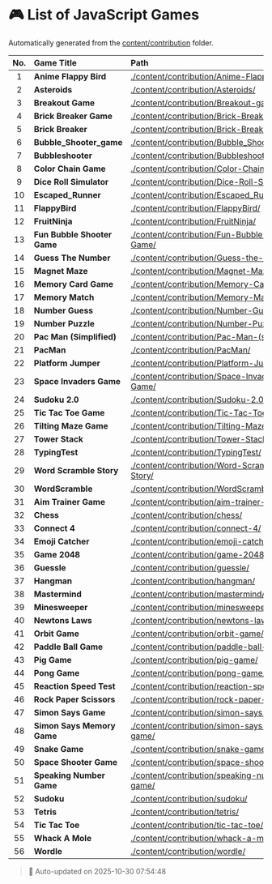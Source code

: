 # 🎮 List of JavaScript Games

Automatically generated from the [content/contribution](./content/contribution) folder.

| No. | Game Title | Path |
|:--:|:----------------|:----------------------------|
| 1 | **Anime Flappy Bird** | [./content/contribution/Anime-Flappy-Bird/](./content/contribution/Anime-Flappy-Bird/) |
| 2 | **Asteroids** | [./content/contribution/Asteroids/](./content/contribution/Asteroids/) |
| 3 | **Breakout Game** | [./content/contribution/Breakout-game/](./content/contribution/Breakout-game/) |
| 4 | **Brick Breaker Game** | [./content/contribution/Brick-Breaker-Game/](./content/contribution/Brick-Breaker-Game/) |
| 5 | **Brick Breaker** | [./content/contribution/Brick-Breaker/](./content/contribution/Brick-Breaker/) |
| 6 | **Bubble_Shooter_game** | [./content/contribution/Bubble_Shooter_game/](./content/contribution/Bubble_Shooter_game/) |
| 7 | **Bubbleshooter** | [./content/contribution/Bubbleshooter/](./content/contribution/Bubbleshooter/) |
| 8 | **Color Chain Game** | [./content/contribution/Color-Chain-game/](./content/contribution/Color-Chain-game/) |
| 9 | **Dice Roll Simulator** | [./content/contribution/Dice-Roll-Simulator/](./content/contribution/Dice-Roll-Simulator/) |
| 10 | **Escaped_Runner** | [./content/contribution/Escaped_Runner/](./content/contribution/Escaped_Runner/) |
| 11 | **FlappyBird** | [./content/contribution/FlappyBird/](./content/contribution/FlappyBird/) |
| 12 | **FruitNinja** | [./content/contribution/FruitNinja/](./content/contribution/FruitNinja/) |
| 13 | **Fun Bubble Shooter Game** | [./content/contribution/Fun-Bubble-Shooter-Game/](./content/contribution/Fun-Bubble-Shooter-Game/) |
| 14 | **Guess The Number** | [./content/contribution/Guess-the-number/](./content/contribution/Guess-the-number/) |
| 15 | **Magnet Maze** | [./content/contribution/Magnet-Maze/](./content/contribution/Magnet-Maze/) |
| 16 | **Memory Card Game** | [./content/contribution/Memory-Card-Game/](./content/contribution/Memory-Card-Game/) |
| 17 | **Memory Match** | [./content/contribution/Memory-Match/](./content/contribution/Memory-Match/) |
| 18 | **Number Guess** | [./content/contribution/Number-Guess/](./content/contribution/Number-Guess/) |
| 19 | **Number Puzzle** | [./content/contribution/Number-Puzzle/](./content/contribution/Number-Puzzle/) |
| 20 | **Pac Man (Simplified)** | [./content/contribution/Pac-Man-(simplified)/](./content/contribution/Pac-Man-(simplified)/) |
| 21 | **PacMan** | [./content/contribution/PacMan/](./content/contribution/PacMan/) |
| 22 | **Platform Jumper** | [./content/contribution/Platform-Jumper/](./content/contribution/Platform-Jumper/) |
| 23 | **Space Invaders Game** | [./content/contribution/Space-Invaders-Game/](./content/contribution/Space-Invaders-Game/) |
| 24 | **Sudoku 2.0** | [./content/contribution/Sudoku-2.0/](./content/contribution/Sudoku-2.0/) |
| 25 | **Tic Tac Toe Game** | [./content/contribution/Tic-Tac-Toe-Game/](./content/contribution/Tic-Tac-Toe-Game/) |
| 26 | **Tilting Maze Game** | [./content/contribution/Tilting-Maze-Game/](./content/contribution/Tilting-Maze-Game/) |
| 27 | **Tower Stack** | [./content/contribution/Tower-Stack/](./content/contribution/Tower-Stack/) |
| 28 | **TypingTest** | [./content/contribution/TypingTest/](./content/contribution/TypingTest/) |
| 29 | **Word Scramble Story** | [./content/contribution/Word-Scramble-Story/](./content/contribution/Word-Scramble-Story/) |
| 30 | **WordScramble** | [./content/contribution/WordScramble/](./content/contribution/WordScramble/) |
| 31 | **Aim Trainer Game** | [./content/contribution/aim-trainer-game/](./content/contribution/aim-trainer-game/) |
| 32 | **Chess** | [./content/contribution/chess/](./content/contribution/chess/) |
| 33 | **Connect 4** | [./content/contribution/connect-4/](./content/contribution/connect-4/) |
| 34 | **Emoji Catcher** | [./content/contribution/emoji-catcher/](./content/contribution/emoji-catcher/) |
| 35 | **Game 2048** | [./content/contribution/game-2048/](./content/contribution/game-2048/) |
| 36 | **Guessle** | [./content/contribution/guessle/](./content/contribution/guessle/) |
| 37 | **Hangman** | [./content/contribution/hangman/](./content/contribution/hangman/) |
| 38 | **Mastermind** | [./content/contribution/mastermind/](./content/contribution/mastermind/) |
| 39 | **Minesweeper** | [./content/contribution/minesweeper/](./content/contribution/minesweeper/) |
| 40 | **Newtons Laws** | [./content/contribution/newtons-laws/](./content/contribution/newtons-laws/) |
| 41 | **Orbit Game** | [./content/contribution/orbit-game/](./content/contribution/orbit-game/) |
| 42 | **Paddle Ball Game** | [./content/contribution/paddle-ball-game/](./content/contribution/paddle-ball-game/) |
| 43 | **Pig Game** | [./content/contribution/pig-game/](./content/contribution/pig-game/) |
| 44 | **Pong Game** | [./content/contribution/pong-game/](./content/contribution/pong-game/) |
| 45 | **Reaction Speed Test** | [./content/contribution/reaction-speed-test/](./content/contribution/reaction-speed-test/) |
| 46 | **Rock Paper Scissors** | [./content/contribution/rock-paper-scissors/](./content/contribution/rock-paper-scissors/) |
| 47 | **Simon Says Game** | [./content/contribution/simon-says-game/](./content/contribution/simon-says-game/) |
| 48 | **Simon Says Memory Game** | [./content/contribution/simon-says-memory-game/](./content/contribution/simon-says-memory-game/) |
| 49 | **Snake Game** | [./content/contribution/snake-game/](./content/contribution/snake-game/) |
| 50 | **Space Shooter Game** | [./content/contribution/space-shooter-game/](./content/contribution/space-shooter-game/) |
| 51 | **Speaking Number Game** | [./content/contribution/speaking-number-game/](./content/contribution/speaking-number-game/) |
| 52 | **Sudoku** | [./content/contribution/sudoku/](./content/contribution/sudoku/) |
| 53 | **Tetris** | [./content/contribution/tetris/](./content/contribution/tetris/) |
| 54 | **Tic Tac Toe** | [./content/contribution/tic-tac-toe/](./content/contribution/tic-tac-toe/) |
| 55 | **Whack A Mole** | [./content/contribution/whack-a-mole/](./content/contribution/whack-a-mole/) |
| 56 | **Wordle** | [./content/contribution/wordle/](./content/contribution/wordle/) |

> 🧩 Auto-updated on 2025-10-30 07:54:48

